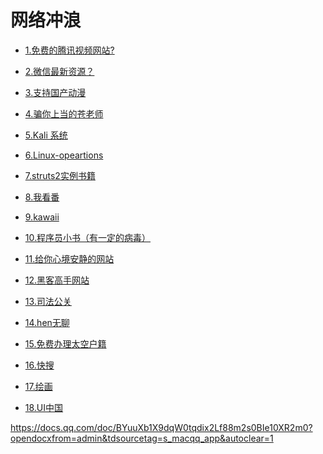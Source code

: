网络冲浪
=======

- [1.免费的腾讯视频网站?](http://v.nobady.cn/index.php)

- [2.微信最新资源？](http://mp.weixin.qq.com/s/2sJe5moqkRCnkk1S-N_KMg)

- [3.支持国产动漫]() 

 - [4.骗你上当的苍老师](http://m.2828dy.com/aaa/19.html)

 - [5.Kali 系统]()

 - [6.Linux-opeartions](./linux.md)
 
 - [7.struts2实例书籍](http://shop.oreilly.com/product/9780596007713.do)
 
 - [8.我看番](https://ikanfan.cn)
 
 - [9.kawaii](https://kawaiian.tv)
 
 - [10.程序员小书（有一定的病毒）](http://www.java2s.com)

 - [11.给你心境安静的网站](http://www.rainymood.com)
 
 - [12.黑客高手网站](http://geektyper.com)
 
 - [13.司法公关](http://zhixing.court.gov.cn/search/)
 
 - [14.hen无聊](http://fakeupdate.net)
 
 - [15.免费办理太空户籍](https://asgardia.space/en/)
 
 - [16.快搜](http://search.chongbuluo.com)

 - [17.绘画](https://www.deviantart.com/join/)
 
 - [18.UI中国](http://www.ui.cn)
 
 https://docs.qq.com/doc/BYuuXb1X9dqW0tqdix2Lf88m2s0BIe10XR2m0?opendocxfrom=admin&tdsourcetag=s_macqq_app&autoclear=1
